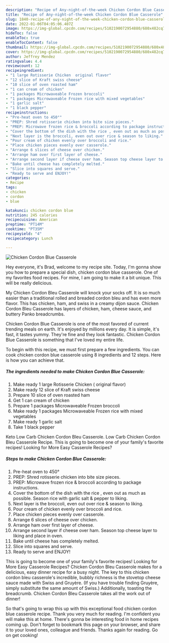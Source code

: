 ```yaml
---
description: "Recipe of Any-night-of-the-week Chicken Cordon Blue Casserole"
title: "Recipe of Any-night-of-the-week Chicken Cordon Blue Casserole"
slug: 1840-recipe-of-any-night-of-the-week-chicken-cordon-blue-casserole
date: 2022-01-06T04:05:06.407Z
image: https://img-global.cpcdn.com/recipes/5102190072954880/680x482cq70/chicken-cordon-blue-casserole-recipe-main-photo.jpg
hideToc: false
enableToc: true
enableTocContent: false
thumbnail: https://img-global.cpcdn.com/recipes/5102190072954880/680x482cq70/chicken-cordon-blue-casserole-recipe-main-photo.jpg
cover: https://img-global.cpcdn.com/recipes/5102190072954880/680x482cq70/chicken-cordon-blue-casserole-recipe-main-photo.jpg
author: Jeffrey Mendez
ratingvalue: 4.4
reviewcount: 12
recipeingredient:
- "1 large Rotisserie Chicken  original flavor"
- "12 slice of Kraft swiss cheese"
- "10 slice of oven roasted ham"
- "1 can cream of chicken"
- "1 packages Microwaveable Frozen broccoli"
- "1 packages Microwaveable Frozen rice with mixed vegetables"
- "1 garlic salt"
- "1 black pepper"
recipeinstructions:
- "Pre-heat oven to 450°"
- "PREP: Shred rotisserie chicken into bite size pieces."
- "PREP: Microwave frozen rice & broccoli according to package instructions."
- "Cover the bottom of the dish with the rice , even out as much as possible. Season rice with garlic salt & pepper to liking."
- "Next layer is the broccoli, even out over rice & season to liking."
- "Pour cream of chicken evenly over broccoli and rice."
- "Place chicken pieces evenly over casserole."
- "Arrange 6 slices of cheese over chicken."
- "Arrange ham over first layer of cheese."
- "Arrange second layer if cheese over ham. Season top cheese layer to liking and place in oven."
- "Bake until cheese has completely melted."
- "Slice into squares and serve."
- "Ready to serve and ENJOY!"
categories:
- Recipe
tags:
- chicken
- cordon
- blue

katakunci: chicken cordon blue 
nutrition: 245 calories
recipecuisine: American
preptime: "PT14M"
cooktime: "PT35M"
recipeyield: "4"
recipecategory: Lunch

---
```



![Chicken Cordon Blue Casserole](https://img-global.cpcdn.com/recipes/5102190072954880/680x482cq70/chicken-cordon-blue-casserole-recipe-main-photo.jpg)

Hey everyone, it's Brad, welcome to my recipe site. Today, I'm gonna show you how to prepare a special dish, chicken cordon blue casserole. One of my favorites food recipes. For mine, I am going to make it a bit unique. This will be really delicious.

My Chicken Cordon Bleu Casserole will knock your socks off. It is so much easier than a traditional rolled and breaded cordon bleu and has even more flavor. This has chicken, ham, and swiss in a creamy dijon sauce. Chicken Cordon Bleu Casserole has layers of chicken, ham, cheese sauce, and buttery Panko breadcrumbs.

Chicken Cordon Blue Casserole is one of the most favored of current trending meals on earth. It's enjoyed by millions every day. It is simple, it's fast, it tastes yummy. They're fine and they look fantastic. Chicken Cordon Blue Casserole is something that I've loved my entire life.


To begin with this recipe, we must first prepare a few ingredients. You can cook chicken cordon blue casserole using 8 ingredients and 12 steps. Here is how you can achieve that.

<!--inarticleads1-->

##### The ingredients needed to make Chicken Cordon Blue Casserole:

1. Make ready 1 large Rotisserie Chicken ( original flavor)
1. Make ready 12 slice of Kraft swiss cheese
1. Prepare 10 slice of oven roasted ham
1. Get 1 can cream of chicken
1. Prepare 1 packages Microwaveable Frozen broccoli
1. Make ready 1 packages Microwaveable Frozen rice with mixed vegetables
1. Make ready 1 garlic salt
1. Take 1 black pepper


Keto Low Carb Chicken Cordon Bleu Casserole. Low Carb Chicken Cordon Bleu Casserole Recipe. This is going to become one of your family&#39;s favorite recipes! Looking for More Easy Casserole Recipes? 

<!--inarticleads2-->

##### Steps to make Chicken Cordon Blue Casserole:

1. Pre-heat oven to 450°
1. PREP: Shred rotisserie chicken into bite size pieces.
1. PREP: Microwave frozen rice & broccoli according to package instructions.
1. Cover the bottom of the dish with the rice , even out as much as possible. Season rice with garlic salt & pepper to liking.
1. Next layer is the broccoli, even out over rice & season to liking.
1. Pour cream of chicken evenly over broccoli and rice.
1. Place chicken pieces evenly over casserole.
1. Arrange 6 slices of cheese over chicken.
1. Arrange ham over first layer of cheese.
1. Arrange second layer if cheese over ham. Season top cheese layer to liking and place in oven.
1. Bake until cheese has completely melted.
1. Slice into squares and serve.
1. Ready to serve and ENJOY!

This is going to become one of your family&#39;s favorite recipes! Looking for More Easy Casserole Recipes? Chicken Cordon Bleu Casserole makes for a delicious, easy dinner recipe for a busy night. The key to this chicken cordon bleu casserole&#39;s incredible, bubbly richness is the stovetop cheese sauce made with Swiss and Gruyère. (If you have trouble finding Gruyère, simply substitute the same amount of Swiss.) Additionally, toasting the breadcrumb. Chicken Cordon Bleu Casserole takes all the work out of dinner! 

So that's going to wrap this up with this exceptional food chicken cordon blue casserole recipe. Thank you very much for reading. I'm confident you will make this at home. There's gonna be interesting food in home recipes coming up. Don't forget to bookmark this page on your browser, and share it to your loved ones, colleague and friends. Thanks again for reading. Go on get cooking!
